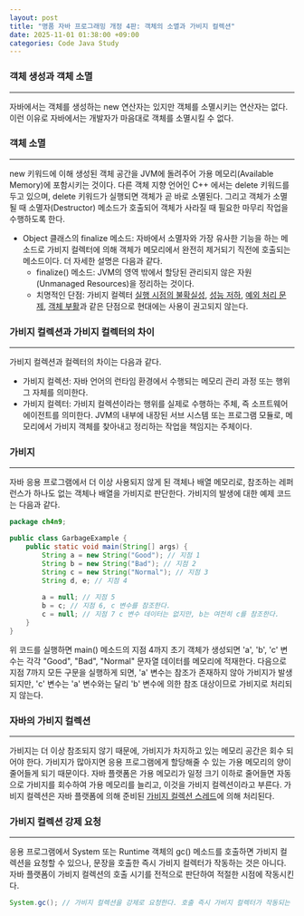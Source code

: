```yaml
---
layout: post
title: "명품 자바 프로그래밍 개정 4판: 객체의 소멸과 가비지 컬렉션"
date: 2025-11-01 01:38:00 +09:00
categories: Code Java Study
---
```


### 객체 생성과 객체 소멸
---
 자바에서는 객체를 생성하는 new 연산자는 있지만 객체를 소멸시키는 연산자는 없다. 이런 이유로 자바에서는 개발자가 마음대로 객체를 소멸시킬 수 없다.

### 객체 소멸
---
 new 키워드에 이해 생성된 객체 공간을 JVM에 돌려주어 가용 메모리(Available Memory)에 포함시키는 것이다. 다른 객체 지향 언어인 C++ 에서는 delete 키워드를 두고 있으며, delete 키워드가 실행되면 객체가 곧 바로 소멸된다. 그리고 객체가 소멸될 때 소멸자(Destructor) 메소드가 호출되어 객체가 사라질 때 필요한 마무리 작업을 수행하도록 한다.

 * Object 클래스의 finalize 메소드: 자바에서 소멸자와 가장 유사한 기능을 하는 메소드로 가비지 컬렉터에 의해 객체가 메모리에서 완전히 제거되기 직전에 호출되는 메소드이다. 더 자세한 설명은 다음과 같다.
 	* finalize() 메소드: JVM의 영역 밖에서 할당된 관리되지 않은 자원(Unmanaged Resources)을 정리하는 것이다.
	* 치명적인 단점: 가비지 컬렉터 [실행 시점의 불확실성][1], [성능 저하][2], [예외 처리 문제][3], [객체 부활][4]과 같은 단점으로 현대에는 사용이 권고되지 않는다.

### 가비지 컬렉션과 가비지 컬렉터의 차이
---
 가비지 컬렉션과 컬렉터의 차이는 다음과 같다.

 * 가비지 컬렉션: 자바 언어의 런타임 환경에서 수행되는 메모리 관리 과정 또는 행위 그 자체를 의미한다.
 * 가비지 컬렉터: 가비지 컬렉션이라는 행위를 실제로 수행하는 주체, 즉 소프트웨어 에이전트를 의미한다. JVM의 내부에 내장된 서브 시스템 또는 프로그램 모듈로, 메모리에서 가비지 객체를 찾아내고 정리하는 작업을 책임지는 주체이다.

### 가비지
---
 자바 응용 프로그램에서 더 이상 사용되지 않게 된 객체나 배열 메모리로, 참조하는 레퍼런스가 하나도 없는 객체나 배열을 가비지로 판단한다. 가비지의 발생에 대한 예제 코드는 다음과 같다.

```java
package ch4n9;

public class GarbageExample {
	public static void main(String[] args) {
		String a = new String("Good"); // 지점 1
		String b = new String("Bad"); // 지점 2
		String c = new String("Normal"); // 지점 3
		String d, e; // 지점 4
		
		a = null; // 지점 5
		b = c; // 지점 6, c 변수를 참조한다.
		c = null; // 지점 7 c 변수 데이터는 없지만, b는 여전히 c를 참조한다.
	}
}
```

 위 코드를 실행하면 main() 메소드의 지점 4까지 초기 객체가 생성되면 'a', 'b', 'c' 변수는 각각 "Good", "Bad", "Normal" 문자열 데이터를 메모리에 적재한다. 다음으로 지점 7까지 모든 구문을 실행하게 되면, 'a' 변수는 참조가 존재하지 않아 가비지가 발생되지만, 'c' 변수는 'a' 변수와는 달리 'b' 변수에 의한 참조 대상이므로 가비지로 처리되지 않는다.

### 자바의 가비지 컬렉션
---
 가비지는 더 이상 참조되지 않기 때문에, 가비지가 차지하고 있는 메모리 공간은 회수 되어야 한다. 가비지가 많아지면 응용 프로그램에게 할당해줄 수 있는 가용 메모리의 양이 줄어들게 되기 때문이다. 자바 플랫폼은 가용 메모리가 일정 크기 이하로 줄어들면 자동으로 가비지를 회수하여 가용 메모리를 늘리고, 이것을 가비지 컬렉션이라고 부른다. 가비지 컬렉션은 자바 플랫폼에 의해 준비된 [가비지 컬렉션 스레드][5]에 의해 처리된다.

### 가비지 컬렉션 강제 요청
---
 응용 프로그램에서 System 또는 Runtime 객체의 gc() 메소드를 호출하면 가비지 컬렉션을 요청할 수 있으나, 문장을 호출한 즉시 가비지 컬렉터가 작동하는 것은 아니다. 자바 플랫폼이 가비지 컬렉션의 호출 시기를 전적으로 판단하여 적절한 시점에 작동시킨다.

```java
System.gc(); // 가비지 컬렉션을 강제로 요청한다. 호출 즉시 가비지 컬렉터가 작동되는 것은 아니다.
```

 [1]: https://ko.wikipedia.org/wiki/%EC%93%B0%EB%A0%88%EA%B8%B0_%EC%88%98%EC%A7%91_(%EC%BB%B4%ED%93%A8%ED%84%B0_%EA%B3%BC%ED%95%99)#%EA%B0%9D%EC%B2%B4_%EC%9D%B4%EB%8F%99_%EA%B8%B0%EB%B2%95 "가비지 컬렉터는 언제 실행되는지 예측할 수 없으므로, 자원 해제가 지연될 수 있다는 점이다."
 [2]: https://ko.wikipedia.org/wiki/%EC%93%B0%EB%A0%88%EA%B8%B0_%EC%88%98%EC%A7%91_(%EC%BB%B4%ED%93%A8%ED%84%B0_%EA%B3%BC%ED%95%99)#%EA%B0%9D%EC%B2%B4_%EC%9D%B4%EB%8F%99_%EA%B8%B0%EB%B2%95 "오버라이딩 객체는 가비지 컬렉터가 처리하므로, 일반 객체보다 메모리 회수 속도가 느려진다."
 [3]: https://ko.wikipedia.org/wiki/%EC%93%B0%EB%A0%88%EA%B8%B0_%EC%88%98%EC%A7%91_(%EC%BB%B4%ED%93%A8%ED%84%B0_%EA%B3%BC%ED%95%99)#%EA%B0%9D%EC%B2%B4_%EC%9D%B4%EB%8F%99_%EA%B8%B0%EB%B2%95 "실행 중 예외가 발생하더라도, JVM이 무시하고 스택 추적만 출력한 채 종료되며, 다른 객체의 finalize() 메소드 호출을 방해할 수 있다."
 [4]: https://ko.wikipedia.org/wiki/%EC%93%B0%EB%A0%88%EA%B8%B0_%EC%88%98%EC%A7%91_(%EC%BB%B4%ED%93%A8%ED%84%B0_%EA%B3%BC%ED%95%99)#%EA%B0%9D%EC%B2%B4_%EC%9D%B4%EB%8F%99_%EA%B8%B0%EB%B2%95 "메소드 내의 객체 자신을 정적 필드와 같이 다시 접근 가능한 곳에 할당하면, 가비지 컬렉터의 회수 대상에서 제외되어 객체가 부활할 수 있다."
 [5]: https://en.wikipedia.org/wiki/Tracing_garbage_collection "가비지 컬렉션 추적은 특정 루트 객체의 참조 체인으로 도달할 수 있는 객체를 추적하여 할당 해제해야 하는 객체를 결정하고 나머지는 가비지로 간주하여 수집하는 자동 메모리 관리의 한 형태이다."

